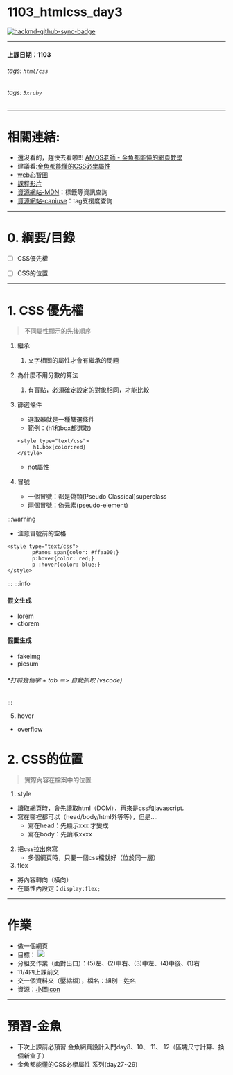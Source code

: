 # 1103_htmlcss_day3

[![hackmd-github-sync-badge](https://hackmd.io/TTdYhHaGReCye4C11dpOiQ/badge)](https://hackmd.io/TTdYhHaGReCye4C11dpOiQ)

---
#### 上課日期：1103
###### tags: `html/css`
###### tags: `5xruby`


---
# 相關連結:
- 還沒看的，趕快去看啦!!! [AMOS老師 - 金魚都能懂的網頁教學](https://www.youtube.com/playlist?list=PLqivELodHt3iL9PgGHg0_EF86FwdiqCre)
- 建議看:[金魚都能懂的CSS必學屬性](https://ithelp.ithome.com.tw/users/20112550/ironman/3803?sc=iThelpR)
 - [web心智圖](https://cdn.discordapp.com/attachments/748046752870826045/771393916825894942/web.xmind)
 - [課程影片](https://campus.5xruby.tw/courses/1136422/lectures/25361517)
 - [資源網站-MDN](https://developer.mozilla.org/zh-TW/docs/Web/HTML)：標籤等資訊查詢
 - [資源網站-caniuse](https://caniuse.com/)：tag支援度查詢

---
# 0. 綱要/目錄
- [ ] CSS優先權
- [ ] CSS的位置


---
# 1. CSS 優先權
> 不同屬性顯示的先後順序
1. 繼承
    1. 文字相關的屬性才會有繼承的問題
1. 為什麼不用分數的算法
  	1. 有盲點，必須確定設定的對象相同，才能比較
3. 篩選條件
	- 選取器就是一種篩選條件
	- 範例：(h1和box都選取)
	```htmlmixed=
	<style type="text/css">
		 h1.box{color:red}
	</style>
	```
	- not屬性

4. 冒號
	- 一個冒號：都是偽類(Pseudo Classical)superclass
	- 兩個冒號：偽元素(pseudo-element)

:::warning
- 注意冒號前的空格
```htmlmixed=
<style type="text/css">
        p#amos span{color: #ffaa00;}
        p:hover{color: red;}
        p :hover{color: blue;}
</style>
```
:::
:::info
#### 假文生成
- lorem
- ctlorem
#### 假圖生成
- fakeimg
- picsum
###### *打前幾個字 + tab ＝> 自動抓取 (vscode)
:::

5. hover
 - overflow


# 2. CSS的位置
> 實際內容在檔案中的位置
1. style
  - 讀取網頁時，會先讀取html（DOM），再來是css和javascript。
  - 寫在哪裡都可以（head/body/html外等等），但是....
  	- 寫在head：先顯示xxx  才變成
  	- 寫在body：先讀取xxxx
2. 把css拉出來寫
	- 多個網頁時，只要一個css檔就好（位於同一層）
3. flex
- 將內容轉向（橫向）
- 在屬性內設定：`display:flex;`



---
# 作業
- 做一個網頁
- 目標：
 ![](https://i.imgur.com/jparxVo.jpg)
- 分組交作業（面對出口）：(5)左、(2)中右、(3)中左、(4)中後、(1)右
- 11/4四上課前交
- 交一個資料夾（壓縮檔），檔名：組別－姓名
- 資源：[小圖icon](https://imgur.com/a/og8CsoI)

---
# 預習-金魚
- 下次上課前必預習 金魚網頁設計入門day8、10、 11、 12（區塊尺寸計算、換個新盒子）
- 金魚都能懂的CSS必學屬性 系列(day27~29)






